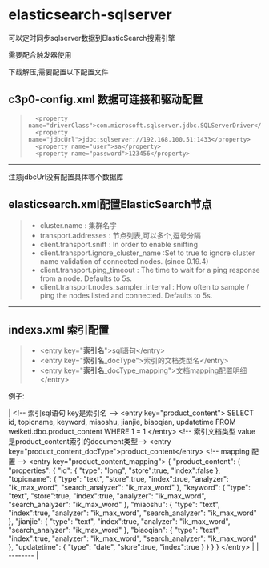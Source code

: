 # elasticsearch-sqlserver
可以定时同步sqlserver数据到ElasticSearch搜索引擎

需要配合触发器使用

下载解压,需要配置以下配置文件
## c3p0-config.xml 数据可连接和驱动配置

>		<property name="driverClass">com.microsoft.sqlserver.jdbc.SQLServerDriver</property>
>		<property name="jdbcUrl">jdbc:sqlserver://192.168.100.51:1433</property>
>		<property name="user">sa</property>
>		<property name="password">123456</property>

------
注意jdbcUrl没有配置具体哪个数据库

## elasticsearch.xml配置ElasticSearch节点

> * cluster.name : 集群名字
> * transport.addresses : 节点列表,可以多个,逗号分隔
> * client.transport.sniff : In order to enable sniffing
> * client.transport.ignore_cluster_name :Set to true to ignore cluster name validation of connected nodes. (since 0.19.4)
> * client.transport.ping_timeout : The time to wait for a ping response from a node. Defaults to 5s.
> * client.transport.nodes_sampler_interval : How often to sample / ping the nodes listed and connected. Defaults to 5s.
   

------

## indexs.xml 索引配置
> * &lt;entry key="**索引名**"&gt;sql语句&lt;/entry&gt;
> * &lt;entry key="**索引名**_docType"&gt;索引的文档类型名&lt;/entry&gt;
> * &lt;entry key="**索引名**_docType_mapping"&gt;文档mapping配置明细&lt;/entry&gt;

例子:

| &lt;!-- 索引sql语句  key是索引名 --&gt;
    &lt;entry key="product_content"&gt;
		SELECT
			id,
			topicname,
			keyword,
			miaoshu,
			jianjie,
			biaoqian,
			updatetime
		FROM
			weiketi.dbo.product_content
		WHERE
			1 = 1
	&lt;/entry>
    &lt;!-- 索引文档类型  value是product_content索引的document类型--&gt;
    &lt;entry key="product_content_docType"&gt;product_content&lt;/entry&gt;
    &lt;!-- mapping 配置 --&gt;
    &lt;entry key="product_content_mapping"&gt;
		 {
		    "product_content": {
		      "properties": {
		        "id": {
		          "type": "long",
		          "store":true,
		          "index":false
		        },
		        "topicname": {
		          "type": "text",
		          "store":true,
		          "index":true,
	           	  "analyzer": "ik_max_word",
		          "search_analyzer": "ik_max_word"
		        },
		        "keyword": {
		         "type": "text",
		          "store":true,
		          "index":true,
	           	  "analyzer": "ik_max_word",
		          "search_analyzer": "ik_max_word"
		        },
		         "miaoshu": {
		         "type": "text",
		          "index":true,
	           	  "analyzer": "ik_max_word",
		          "search_analyzer": "ik_max_word"
		        },
		         "jianjie": {
		         "type": "text",
		          "index":true,
	           	  "analyzer": "ik_max_word",
		          "search_analyzer": "ik_max_word"
		        },
		         "biaoqian": {
		         "type": "text",
		          "index":true,
	           	  "analyzer": "ik_max_word",
		          "search_analyzer": "ik_max_word"
		        },
		         "updatetime": {
		         "type": "date",
		         "store":true,
		          "index":true
		        }
		      }
		    }
		  }
	&lt;/entry&gt;       | 
| --------   | 

